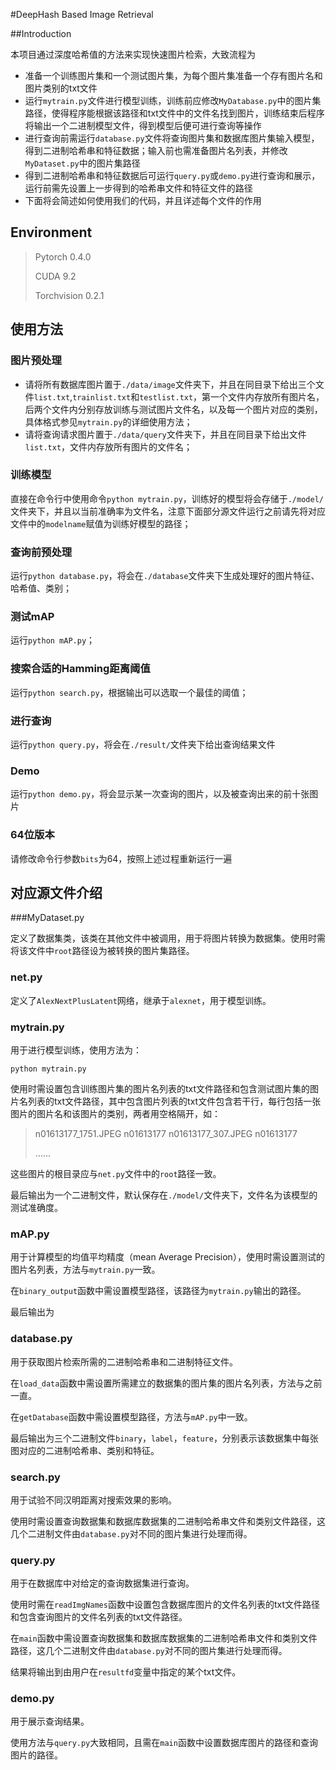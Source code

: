 #DeepHash Based Image Retrieval

##Introduction

本项目通过深度哈希值的方法来实现快速图片检索，大致流程为

- 准备一个训练图片集和一个测试图片集，为每个图片集准备一个存有图片名和图片类别的txt文件
- 运行``mytrain.py``文件进行模型训练，训练前应修改``MyDatabase.py``中的图片集路径，使得程序能根据该路径和txt文件中的文件名找到图片，训练结束后程序将输出一个二进制模型文件，得到模型后便可进行查询等操作
- 进行查询前需运行``database.py``文件将查询图片集和数据库图片集输入模型，得到二进制哈希串和特征数据；输入前也需准备图片名列表，并修改``MyDataset.py``中的图片集路径
- 得到二进制哈希串和特征数据后可运行``query.py``或``demo.py``进行查询和展示，运行前需先设置上一步得到的哈希串文件和特征文件的路径
- 下面将会简述如何使用我们的代码，并且详述每个文件的作用

## Environment

> Pytorch 0.4.0
>
> CUDA 9.2
>
> Torchvision 0.2.1

## 使用方法

### 图片预处理

- 请将所有数据库图片置于`./data/image`文件夹下，并且在同目录下给出三个文件`list.txt`,`trainlist.txt`和`testlist.txt`，第一个文件内存放所有图片名，后两个文件内分别存放训练与测试图片文件名，以及每一个图片对应的类别，具体格式参见`mytrain.py`的详细使用方法；
- 请将查询请求图片置于`./data/query`文件夹下，并且在同目录下给出文件`list.txt`，文件内存放所有图片的文件名；

### 训练模型

直接在命令行中使用命令`python mytrain.py`，训练好的模型将会存储于`./model/`文件夹下，并且以当前准确率为文件名，注意下面部分源文件运行之前请先将对应文件中的`modelname`赋值为训练好模型的路径；

### 查询前预处理

运行`python database.py`，将会在`./database`文件夹下生成处理好的图片特征、哈希值、类别；

### 测试mAP

运行`python mAP.py`；

### 搜索合适的Hamming距离阈值

运行`python search.py`，根据输出可以选取一个最佳的阈值；

### 进行查询

运行`python query.py`，将会在`./result/`文件夹下给出查询结果文件

### Demo

运行`python demo.py`，将会显示某一次查询的图片，以及被查询出来的前十张图片

### 64位版本

请修改命令行参数`bits`为64，按照上述过程重新运行一遍

## 对应源文件介绍

###MyDataset.py

定义了数据集类，该类在其他文件中被调用，用于将图片转换为数据集。使用时需将该文件中``root``路径设为被转换的图片集路径。

### net.py

定义了``AlexNextPlusLatent``网络，继承于``alexnet``，用于模型训练。

### mytrain.py

用于进行模型训练，使用方法为：

```shell
python mytrain.py
```

使用时需设置包含训练图片集的图片名列表的txt文件路径和包含测试图片集的图片名列表的txt文件路径，其中包含图片列表的txt文件包含若干行，每行包括一张图片的图片名和该图片的类别，两者用空格隔开，如：

> n01613177_1751.JPEG n01613177
> n01613177_307.JPEG n01613177
>
> ……

这些图片的根目录应与``net.py``文件中的``root``路径一致。

最后输出为一个二进制文件，默认保存在``./model/``文件夹下，文件名为该模型的测试准确度。

### mAP.py

用于计算模型的均值平均精度（mean Average Precision），使用时需设置测试的图片名列表，方法与``mytrain.py``一致。

在``binary_output``函数中需设置模型路径，该路径为``mytrain.py``输出的路径。

最后输出为

### database.py

用于获取图片检索所需的二进制哈希串和二进制特征文件。

在``load_data``函数中需设置所需建立的数据集的图片集的图片名列表，方法与之前一直。

在``getDatabase``函数中需设置模型路径，方法与``mAP.py``中一致。

最后输出为三个二进制文件``binary``，``label``，``feature``，分别表示该数据集中每张图对应的二进制哈希串、类别和特征。

### search.py

用于试验不同汉明距离对搜索效果的影响。

使用时需设置查询数据集和数据库数据集的二进制哈希串文件和类别文件路径，这几个二进制文件由``database.py``对不同的图片集进行处理而得。

### query.py

用于在数据库中对给定的查询数据集进行查询。

使用时需在``readImgNames``函数中设置包含数据库图片的文件名列表的txt文件路径和包含查询图片的文件名列表的txt文件路径。

在``main``函数中需设置查询数据集和数据库数据集的二进制哈希串文件和类别文件路径，这几个二进制文件由``database.py``对不同的图片集进行处理而得。

结果将输出到由用户在``resultfd``变量中指定的某个txt文件。

### demo.py

用于展示查询结果。

使用方法与``query.py``大致相同，且需在``main``函数中设置数据库图片的路径和查询图片的路径。